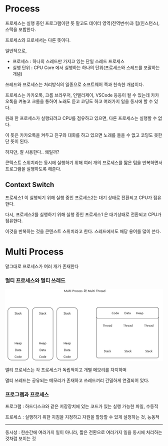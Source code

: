 
# Process

프로세스는 실행 중인 프로그램이란 뜻 말고도 데이터 영역(전역변수)과 힙(인스턴스), 스택을 포함한다.

프로세스와 프로세서는 다른 뜻이다.

일반적으로,
- 프로세스 : 하나의 스레드만 가지고 있는 단일 스레드 프로세스
- 실행 단위 : CPU Core 에서 실행하는 하나의 단위(프로세스와 스레드를 포괄하는 개념)

쓰레드와 프로세스는 처리방식의 일종으로 소프트웨어 쪽과 친숙한 개념이다.

프로세스는 카카오톡, 크롬 브라우저, 인텔리제이, VSCode 등등이 될 수 있는데 카카오톡을 켜놓고 크롬을 통하여 노래도 듣고 코딩도 하고 여러가지 일을 동시에 할 수 있다.

원래 한 프로세스가 실행되려고 CPU를 점유하고 있으면, 다른 프로세스는 실행할 수 없다.

이 뜻은 카카오톡을 켜두고 친구와 대화를 하고 있으면 노래를 들을 수 없고 코딩도 못한단 뜻이 된다.

하지만, 잘 사용한다.. 왜일까?

콘텍스트 스위치라는 동시에 실행하기 위해 여러 개의 프로세스를 짧은 텀을 반복하면서 프로그램을 실행하도록 해준다.

## Context Switch

프로세스1 이 실행되기 위해 실행 중인 프로세스2는 대기 상태로 전환되고 CPU가 점유한다.

다시, 프로세스2를 실행하기 위해 실행 중인 프로세스1 은 대기상태로 전환되고 CPU가 점유한다.

이것을 반복하는 것을 콘텐스트 스위치라고 한다. 스레드에서도 해당 용어를 많이 쓴다.

# Multi Process

말그대로 프로세스가 여러 개가 존재한다

### 멀티 프로세스와 멀티 쓰레드

<img src="https://github.com/Geol2/Today-I-Learned/blob/main/CS/images/ProcessThread.png">

멀티 프로세스는 각 프로세스가 독립적이고 개별 메모리를 차지하며

멀티 쓰레드는 공유되는 메모리가 존재하고 쓰레드끼리 긴밀하게 연결되어 있다.

### 프로그램과 프로세스

프로그램 : 하드디스크와 같은 저장장치에 있는 코드가 있는 실행 가능한 파일, 수동적

프로세스 : 실행하기 위한 지침을 지정하고 자원을 할당할 수 있게 설정하는 것, 능동적

-----

동시성 : 한순간에 여러가지 일이 아니라, 짧은 전환으로 여러가지 일을 동시에 처리하는 것처럼 보이는 것